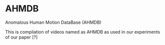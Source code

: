 # AHMDB
Anomalous Human Motion DataBase (AHMDB)

This is compilation of videos named as AHMDB as used in our experiments of our paper [?]
